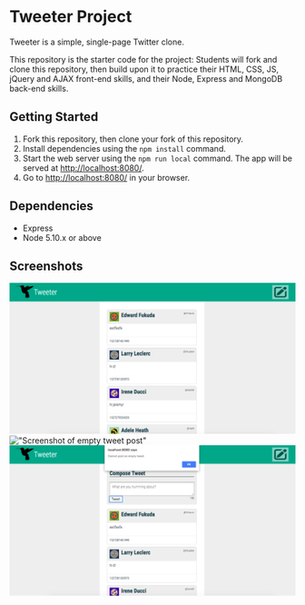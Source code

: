 # Tweeter Project

Tweeter is a simple, single-page Twitter clone.

This repository is the starter code for the project: Students will fork and clone this repository, then build upon it to practice their HTML, CSS, JS, jQuery and AJAX front-end skills, and their Node, Express and MongoDB back-end skills.

## Getting Started

1. Fork this repository, then clone your fork of this repository.
2. Install dependencies using the `npm install` command.
3. Start the web server using the `npm run local` command. The app will be served at <http://localhost:8080/>.
4. Go to <http://localhost:8080/> in your browser.

## Dependencies

- Express
- Node 5.10.x or above

## Screenshots

!["Screenshot of empty tweet post"](https://github.com/jenniferhsueh/tweeter/blob/master/docs/tweeter-homepage.png)
!["Screenshot of empty tweet post"](https://github.com/jenniferhsueh/tweeter/blob/master/docs/toggle.compose-tweet.png)
!["Screenshot of empty tweet post"](https://github.com/jenniferhsueh/tweeter/blob/master/docs/empty-tweet-post-alert.png)
